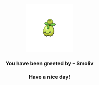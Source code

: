 <p align="center">
            <img src="https://raw.githubusercontent.com/PokeAPI/sprites/master/sprites/pokemon/928.png" width="150" height="150">
          </p>
          <h3 align="center">You have been greeted by - <b>Smoliv</b></h3>
          <h3 align="center">Have a nice day!</h3>
        